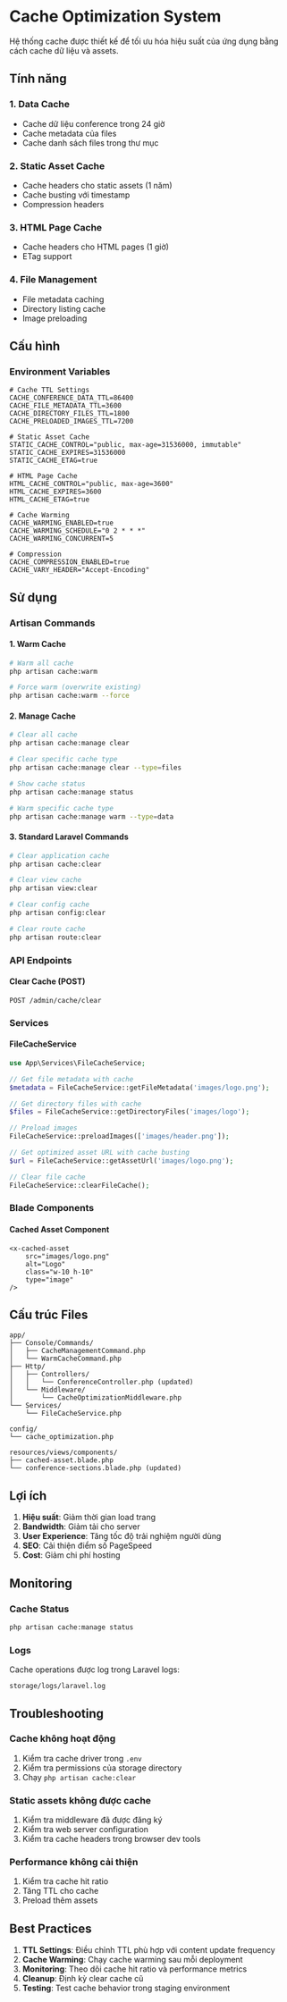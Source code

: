 # Cache Optimization System

Hệ thống cache được thiết kế để tối ưu hóa hiệu suất của ứng dụng bằng cách cache dữ liệu và assets.

## Tính năng

### 1. Data Cache
- Cache dữ liệu conference trong 24 giờ
- Cache metadata của files
- Cache danh sách files trong thư mục

### 2. Static Asset Cache
- Cache headers cho static assets (1 năm)
- Cache busting với timestamp
- Compression headers

### 3. HTML Page Cache
- Cache headers cho HTML pages (1 giờ)
- ETag support

### 4. File Management
- File metadata caching
- Directory listing cache
- Image preloading

## Cấu hình

### Environment Variables
```env
# Cache TTL Settings
CACHE_CONFERENCE_DATA_TTL=86400
CACHE_FILE_METADATA_TTL=3600
CACHE_DIRECTORY_FILES_TTL=1800
CACHE_PRELOADED_IMAGES_TTL=7200

# Static Asset Cache
STATIC_CACHE_CONTROL="public, max-age=31536000, immutable"
STATIC_CACHE_EXPIRES=31536000
STATIC_CACHE_ETAG=true

# HTML Page Cache
HTML_CACHE_CONTROL="public, max-age=3600"
HTML_CACHE_EXPIRES=3600
HTML_CACHE_ETAG=true

# Cache Warming
CACHE_WARMING_ENABLED=true
CACHE_WARMING_SCHEDULE="0 2 * * *"
CACHE_WARMING_CONCURRENT=5

# Compression
CACHE_COMPRESSION_ENABLED=true
CACHE_VARY_HEADER="Accept-Encoding"
```

## Sử dụng

### Artisan Commands

#### 1. Warm Cache
```bash
# Warm all cache
php artisan cache:warm

# Force warm (overwrite existing)
php artisan cache:warm --force
```

#### 2. Manage Cache
```bash
# Clear all cache
php artisan cache:manage clear

# Clear specific cache type
php artisan cache:manage clear --type=files

# Show cache status
php artisan cache:manage status

# Warm specific cache type
php artisan cache:manage warm --type=data
```

#### 3. Standard Laravel Commands
```bash
# Clear application cache
php artisan cache:clear

# Clear view cache
php artisan view:clear

# Clear config cache
php artisan config:clear

# Clear route cache
php artisan route:clear
```

### API Endpoints

#### Clear Cache (POST)
```
POST /admin/cache/clear
```

### Services

#### FileCacheService
```php
use App\Services\FileCacheService;

// Get file metadata with cache
$metadata = FileCacheService::getFileMetadata('images/logo.png');

// Get directory files with cache
$files = FileCacheService::getDirectoryFiles('images/logo');

// Preload images
FileCacheService::preloadImages(['images/header.png']);

// Get optimized asset URL with cache busting
$url = FileCacheService::getAssetUrl('images/logo.png');

// Clear file cache
FileCacheService::clearFileCache();
```

### Blade Components

#### Cached Asset Component
```blade
<x-cached-asset 
    src="images/logo.png" 
    alt="Logo" 
    class="w-10 h-10" 
    type="image" 
/>
```

## Cấu trúc Files

```
app/
├── Console/Commands/
│   ├── CacheManagementCommand.php
│   └── WarmCacheCommand.php
├── Http/
│   ├── Controllers/
│   │   └── ConferenceController.php (updated)
│   └── Middleware/
│       └── CacheOptimizationMiddleware.php
└── Services/
    └── FileCacheService.php

config/
└── cache_optimization.php

resources/views/components/
├── cached-asset.blade.php
└── conference-sections.blade.php (updated)
```

## Lợi ích

1. **Hiệu suất**: Giảm thời gian load trang
2. **Bandwidth**: Giảm tải cho server
3. **User Experience**: Tăng tốc độ trải nghiệm người dùng
4. **SEO**: Cải thiện điểm số PageSpeed
5. **Cost**: Giảm chi phí hosting

## Monitoring

### Cache Status
```bash
php artisan cache:manage status
```

### Logs
Cache operations được log trong Laravel logs:
```
storage/logs/laravel.log
```

## Troubleshooting

### Cache không hoạt động
1. Kiểm tra cache driver trong `.env`
2. Kiểm tra permissions của storage directory
3. Chạy `php artisan cache:clear`

### Static assets không được cache
1. Kiểm tra middleware đã được đăng ký
2. Kiểm tra web server configuration
3. Kiểm tra cache headers trong browser dev tools

### Performance không cải thiện
1. Kiểm tra cache hit ratio
2. Tăng TTL cho cache
3. Preload thêm assets

## Best Practices

1. **TTL Settings**: Điều chỉnh TTL phù hợp với content update frequency
2. **Cache Warming**: Chạy cache warming sau mỗi deployment
3. **Monitoring**: Theo dõi cache hit ratio và performance metrics
4. **Cleanup**: Định kỳ clear cache cũ
5. **Testing**: Test cache behavior trong staging environment
